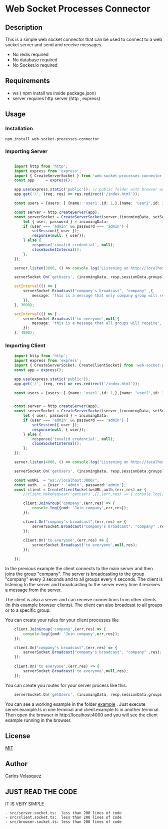 # Web Socket Processes Connector
## Description
This is a simple web socket connector that can be used to connect to a web socket server and send and receive messages. 
 - No redis required
 - No database required
 - No Socket.io required

## Requirements
 - ws ( npm install ws inside package.json)
 - server requires http server (http , express)
## Usage

### Installation
```npm install web-socket-processes-connector```

### Importing Server
```typescript

    import http from 'http';
    import express from 'express';
    import { CreateServerSocket } from 'web-socket-processes-connector';
    const app     = express();

    app.use(express.static('public')); // public folder with browser websocket connector example
    app.get('/', (req, res) => res.redirect('/index.html'));

    const users = {users: [ {name: 'user1',id: 1,},{name: 'user2',id: 2,},],}

    const server = http.createServer(app);
    const serverSocket = CreateServerSocket(server,(incomingData, setSession,closeSocketInternal,response )=> {
        let { user, password } = incomingData;
        if (user === 'admin' && password === 'admin') {
            setSession({ user });
            response(null, { user});
        } else {
            response('invalid credential', null);
            closeSocketInternal();
        };
    });

    server.listen(3000, () => console.log('Listening on http://localhost:3000'));

    serverSocket.On('getUsers', (incomingData, resp,sessionData,groups) => resp(null,users));

    setInterval(() => {
        serverSocket.Broadcast("company's broadcast", "company" ,{
            message: 'this is a message that only company group will receive',
        });
    }, 3000);

    setInterval(() => {
        serverSocket.Broadcast('to everyone',null,{
            message: 'this is a message that all groups will receive',
        });
    }, 4000);

```

### Importing Client
```typescript
    import http from 'http';
    import express from 'express';
    import { CreateServerSocket, CreateClientSocket} from 'web-socket-processes-connector';
    const app = express();

    app.use(express.static('public'));
    app.get('/', (req, res) => res.redirect('/index.html'));

    const users = {users: [ {name: 'user1',id: 1,},{name: 'user2',id: 2,},],}


    const server = http.createServer(app);
    const serverSocket = CreateServerSocket(server,(incomingData, setSession,closeSocketInternal,response )=> {
        let { user, password } = incomingData;
        if (user === 'admin' && password === 'admin') {
            setSession({ user });
            response(null, { user});
        } else {
            response('invalid credential', null);
            closeSocketInternal();
        };
    });

    server.listen(4000, () => console.log('Listening on http://localhost:4000'));

    serverSocket.On('getUsers', (incomingData, resp,sessionData,groups) => resp(null,users));

    const wsURL  = "ws://localhost:3000/";
    const auth   = {user : 'admin', password:'admin'};
    const client = CreateClientSocket(wsURL,auth,(err,res) => { 
        //client.MakeRequest('getUsers',{},(err,res) => { console.log({cmd:'getUsers',err,res});});

        client.JoinGroup('company',(err,res) => { 
            console.log({cmd: 'Join company',err,res});
        });

        client.On("company's broadcast",(err,res) => {
            serverSocket.Broadcast("company's broadcast", "company" ,res);
        });
        
        client.On('to everyone',(err,res) => { 
            serverSocket.Broadcast('to everyone',null,res);
        });

    });

```

In the previous example the client connects to the main server and then joins the group "company". The server is broadcasting to the group "company" every 3 seconds and to all groups every 4 seconds. The client is listening to the server and broadcasting to the server every time it receives a message from the server.

The client is also a server and can receive connections from other clients (in this example browser clients). The client can also broadcast to all groups or to a specific group.

You can create your rules for your client processes like 
```typescript
    client.JoinGroup('company',(err,res) => { 
        console.log({cmd: 'Join company',err,res});
    });

    client.On("company's broadcast",(err,res) => {
        serverSocket.Broadcast("company's broadcast", "company" ,res);
    });
    
    client.On('to everyone',(err,res) => { 
        serverSocket.Broadcast('to everyone',null,res);
    });
```

You can create you routes for your server process like this:

```typescript
    serverSocket.On('getUsers', (incomingData, resp,sessionData,groups) => resp(null,users));
```



You can see a working example in the folder [example](example) . Just execute server.example.ts in one terminal and client.example.ts in another terminal. Then open the browser in http://localhost:4000 and you will see the client example running in the browser.



## License

[MIT](LICENSE)

## Author

Carlos Velasquez

## JUST READ THE CODE 
IT IS VERY SIMPLE

    - src/server.socket.ts:  less than 200 lines of code
    - src/client.socket.ts:  less than 200 lines of code
    - src/browser.socket.ts: less than 200 lines of code